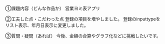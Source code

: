 ①課題内容（どんな作品か）
営業ヨミ表アプリ

②工夫した点・こだわった点
登録の項目を増やしました。
登録のinputtypeをリスト表示、年月日表示に変更しました。

③質問・疑問（あれば）
今後、金額の合算やグラフ化などに挑戦したいです。
